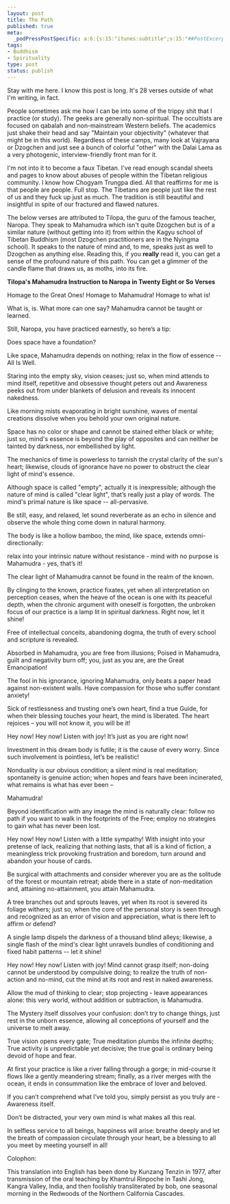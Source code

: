 ```yaml
--- 
layout: post
title: The Path
published: true
meta: 
  _podPressPostSpecific: a:6:{s:15:"itunes:subtitle";s:15:"##PostExcerpt##";s:14:"itunes:summary";s:15:"##PostExcerpt##";s:15:"itunes:keywords";s:17:"##WordPressCats##";s:13:"itunes:author";s:10:"##Global##";s:15:"itunes:explicit";s:2:"No";s:12:"itunes:block";s:2:"No";}
tags: 
- Buddhism
- Spirituality
type: post
status: publish
---
```

Stay with me here. I know this post is long. It's 28 verses outside of what  I'm writing, in fact.

People sometimes ask me how I can be into some of the trippy shit that I  practice (or study). The geeks are generally non-spiritual. The occultists are  focused on qabalah and non-mainstream Western beliefs. The academics just shake  their head and say "Maintain your objectivity" (whatever that might be in this  world). Regardless of these camps, many look at Vajrayana or Dzogchen and just  see a bunch of colorful "other" with the Dalai Lama as a very photogenic,  interview-friendly front man for it.

I'm not into it to become a faux Tibetan. I've read enough scandal sheets and  pages to know about abuses of people within the Tibetan religious community. I  know how Chogyam Trungpa died. All that reaffirms for me is that people are  people. Full stop. The Tibetans are people just like the rest of us and they  fuck up just as much. The tradition is still beautiful and insightful in spite of  our fractured and flawed natures.

The below verses are attributed to Tilopa, the guru of the famous teacher,  Naropa. They speak to Mahamudra which isn't quite Dzogchen but is of a similar  nature (without getting into it) from within the Kagyu school of Tibetan  Buddhism (most Dzogchen practitioners are in the Nyingma school). It speaks to  the nature of mind and, to me, speaks just as well to Dzogchen as anything else.  Reading this, if you <strong>really</strong> read it, you can get a sense of the profound  nature of this path. You can get a glimmer of the candle flame that draws us, as  moths, into its fire.

<strong>Tilopa's Mahamudra Instruction to Naropa
in Twenty Eight or So Verses</strong>

Homage to the Great Ones!
Homage to Mahamudra!
Homage to what is!

What is, is.
What more can one say?
Mahamudra cannot be taught or learned.

Still, Naropa, you have practiced earnestly,
so here’s a tip:

Does space have a foundation?

Like space, Mahamudra depends on nothing;
relax in the flow of essence --
All Is Well.

Staring into the empty sky, vision ceases;
just so, when mind attends to mind itself,
repetitive and obsessive thought peters out
and Awareness peeks out from under blankets
of delusion and reveals its innocent nakedness.

Like morning mists evaporating in bright sunshine,
waves of mental creations dissolve when
you behold your own original nature.

Space has no color or shape
and cannot be stained either black or white;
just so, mind's essence is beyond the play of opposites
and can neither be tainted by darkness, nor
embellished by light.

The mechanics of time is powerless
to tarnish the crystal clarity of the sun's heart;
likewise, clouds of ignorance have no power
to obstruct the clear light of mind's essence.

Although space is called "empty",
actually it is inexpressible;
although the nature of mind is called "clear light",
that’s really just a play of words.
The mind's primal nature is like space --
all-pervasive.

Be still, easy, and relaxed,
let sound reverberate as an echo in
silence and observe the whole thing
come down in natural harmony.

The body is like a hollow bamboo,
the mind, like space, extends
omni-directionally:

relax into your intrinsic nature without resistance -
mind with no purpose is Mahamudra -
yes, that’s it!

The clear light of Mahamudra cannot be found
in the realm of the known.

By clinging to the known, practice fixates, yet
when all interpretation on perception ceases, when
the heave of the ocean is one with its peaceful depth,
when the chronic argument with oneself is forgotten,
the unbroken focus of our practice is a lamp lit in
spiritual darkness. Right now, let it shine!

Free of intellectual conceits, abandoning dogma,
the truth of every school and scripture is revealed.

Absorbed in Mahamudra, you are free from illusions;
Poised in Mahamudra, guilt and negativity burn off;
you, just as you are, are the Great Emancipation!

The fool in his ignorance, ignoring Mahamudra,
only beats a paper head against non-existent walls.
Have compassion for those who suffer constant anxiety!

Sick of restlessness and trusting one’s own heart, find a true
Guide, for when their blessing touches your heart,
the mind is liberated. The heart rejoices – you
will not know it, you will be it!

Hey now! Hey now! Listen with joy!
It’s just as you are right now!

Investment in this dream body is futile;
it is the cause of every worry.
Since such involvement is pointless,
let’s be realistic!

Nonduality is our obvious condition;
a silent mind is real meditation;
spontaneity is genuine action;
when hopes and fears have
been incinerated,
what remains is
what has ever been –

Mahamudra!

Beyond identification with any image
the mind is naturally clear:
follow no path if you want to walk in the
footprints of the Free;
employ no strategies to gain
what has never been lost.

Hey now! Hey now! Listen with a little sympathy!
With insight into your pretense of lack,
realizing that nothing lasts, that all is
a kind of fiction, a meaningless trick provoking
frustration and boredom,
turn around and abandon your
house of cards.

Be surgical with attachments and consider
wherever you are as the solitude of the
forest or mountain retreat;
abide there in a state of non-meditation and,
attaining no-attainment, you
attain Mahamudra.

A tree branches out and sprouts leaves, yet
when its root is severed its foliage withers;
just so, when the core of the personal story is
seen through and recognized as an error of
vision and appreciation, what is there left
to affirm or defend?

A single lamp dispels the darkness of
a thousand blind alleys;
likewise, a single flash of the
mind's clear light unravels
bundles of conditioning and
fixed habit patterns --
let it shine!

Hey now! Hey now! Listen with joy!
Mind cannot grasp itself;
non-doing cannot be understood by
compulsive doing;
to realize the truth of non-action and no-mind,
cut the mind at its root and
rest in naked awareness.

Allow the mud of thinking to clear;
stop projecting -
leave appearances alone:
this very world,
without addition or subtraction,
is Mahamudra.

The Mystery itself dissolves your confusion:
don’t try to change things, just rest in the unborn essence,
allowing all conceptions of yourself and the universe
to melt away.

True vision opens every gate;
True meditation plumbs the infinite depths;
True activity is unpredictable yet decisive;
the true goal is ordinary being
devoid of hope and fear.

At first your practice is like a river falling through a gorge;
in mid-course it flows like a gently meandering stream;
finally, as a river merges with the ocean,
it ends in consummation like the
embrace of lover and beloved.

If you can’t comprehend what I’ve told you,
simply persist as you truly are -
Awareness itself.

Don’t be distracted,
your very own mind is
what makes all this real.

In selfless service to all beings,
happiness will arise:
breathe deeply and let the breath of compassion
circulate through your heart, be a blessing to
all you meet by meeting yourself in all!

Colophon:

This translation into English has been done by Kunzang Tenzin in 1977, after  transmission of the oral teaching by Khamtrul Rinpoche in Tashi Jong, Kangra  Valley, India, and then foolishly transliterated by bob, one seasonal morning in  the Redwoods of the Northern California Cascades.

